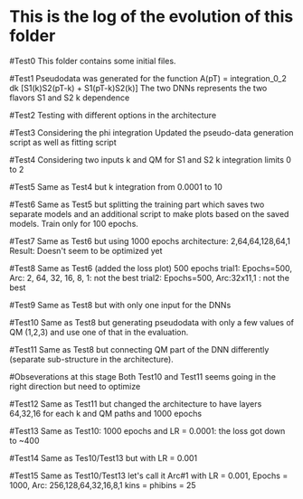 # This is the log of the evolution of this folder

#Test0
This folder contains some initial files.

#Test1
Pseudodata was generated for the function A(pT) = integration_0_2 dk [S1(k)S2(pT-k) + S1(pT-k)S2(k)]
The two DNNs represents the two flavors S1 and S2 k dependence

#Test2
Testing with different options in the architecture

#Test3 
Considering the phi integration
Updated the pseudo-data generation script as well as fitting script

#Test4
Considering two inputs k and QM for S1 and S2
k integration limits 0 to 2

#Test5
Same as Test4 but k integration from 0.0001 to 10

#Test6
Same as Test5 but splitting the training part which saves two separate models and an additional script to make plots based on the saved models. Train only for 100 epochs.

#Test7
Same as Test6 but using 1000 epochs
architecture: 2,64,64,128,64,1
Result: Doesn't seem to be optimized yet

#Test8
Same as Test6 (added the loss plot)
500 epochs
trial1: Epochs=500,  Arc: 2, 64, 32, 16, 8, 1: not the best
trial2: Epochs=500, Arc:32x11,1 : not the best

#Test9
Same as Test8 but with only one input for the DNNs

#Test10
Same as Test8 but generating pseudodata with only a few values of QM (1,2,3) and use one of that in the evaluation.

#Test11
Same as Test8 but connecting QM part of the DNN differently (separate sub-structure in the architecture).


#Obseverations at this stage
Both Test10 and Test11 seems going in the right direction but need to optimize

#Test12
Same as Test11 but changed the architecture to have layers 64,32,16 for each k and QM paths and 1000 epochs

#Test13
Same as Test10: 1000 epochs and LR = 0.0001: the loss got down to ~400

#Test14
Same as Tes10/Test13 but with LR = 0.001

#Test15
Same as Test10/Test13 let's call it Arc#1 with
LR = 0.001, Epochs = 1000, Arc: 256,128,64,32,16,8,1
kins = phibins = 25





